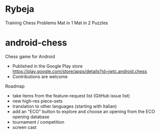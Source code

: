 Rybeja
=============
Training Chess Problems
Mat in 1
Mat in 2
Puzzles

android-chess
=============

Chess game for Android
- Published in the Google Play store https://play.google.com/store/apps/details?id=jwtc.android.chess
- Contributions are welcome

Roadmap
- take items from the feature-request list (GitHub issue list)
- new high-res piece-sets
- translation to other languages (starting with Italian)
- add an "ECO" button to explore and choose an opening from the ECO opening database
- tournament / competition
- screen cast